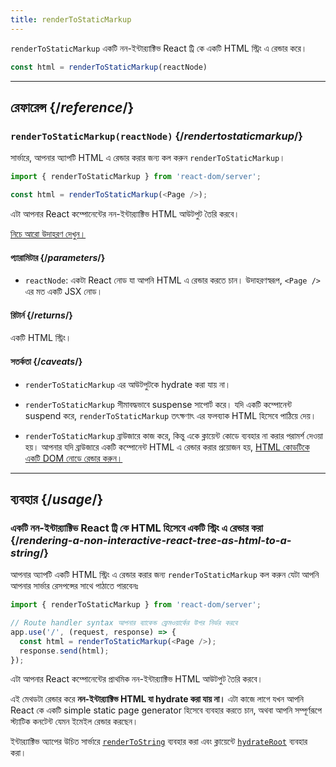```yaml
---
title: renderToStaticMarkup
---
```


<Intro>

`renderToStaticMarkup` একটি নন-ইন্টার‍্যাক্টিভ React ট্রি কে একটি HTML স্ট্রিং এ রেন্ডার করে।

```js
const html = renderToStaticMarkup(reactNode)
```

</Intro>

<InlineToc />

---

## রেফারেন্স {/*reference*/}

### `renderToStaticMarkup(reactNode)` {/*rendertostaticmarkup*/}

সার্ভারে, আপনার অ্যাপটি HTML এ রেন্ডার করার জন্য কল করুন `renderToStaticMarkup`।

```js
import { renderToStaticMarkup } from 'react-dom/server';

const html = renderToStaticMarkup(<Page />);
```

এটা আপনার React কম্পোনেন্টের নন-ইন্টার‍্যাক্টিভ HTML আউটপুট তৈরি করবে।

[নিচে আরো উদাহরণ দেখুন।](#usage)

#### প্যারামিটার {/*parameters*/}

* `reactNode`: একটা React নোড যা আপনি HTML এ রেন্ডার করতে চান। উদাহরণস্বরূপ, `<Page />` এর মত একটি JSX নোড।

#### রিটার্ন {/*returns*/}

একটি HTML স্ট্রিং।

#### সতর্কতা {/*caveats*/}

* `renderToStaticMarkup` এর আউটপুটকে hydrate করা যায় না।

* `renderToStaticMarkup` সীমাবদ্ধভাবে suspense সাপোর্ট করে। যদি একটি কম্পোনেন্ট suspend করে, `renderToStaticMarkup` তৎক্ষণাৎ এর ফলব্যাক HTML হিসেবে পাঠিয়ে দেয়।

* `renderToStaticMarkup` ব্রাউজারে কাজ করে, কিন্তু একে ক্লায়েন্ট কোডে ব্যবহার না করার পরামর্শ দেওয়া হয়। আপনার যদি ব্রাউজারে একটি কম্পোনেন্ট HTML এ রেন্ডার করার প্রয়োজন হয়, [HTML কোডটিকে একটি DOM নোডে রেন্ডার করুন।](/reference/react-dom/server/renderToString#removing-rendertostring-from-the-client-code)

---

## ব্যবহার {/*usage*/}

### একটি নন-ইন্টার‍্যাক্টিভ React ট্রি কে HTML হিসেবে একটি স্ট্রিং এ রেন্ডার করা {/*rendering-a-non-interactive-react-tree-as-html-to-a-string*/}

আপনার অ্যাপটি একটি HTML স্ট্রিং এ রেন্ডার করার জন্য `renderToStaticMarkup` কল করুন যেটা আপনি আপনার সার্ভার রেসপন্সের সাথে পাঠাতে পারবেনঃ

```js {5-6}
import { renderToStaticMarkup } from 'react-dom/server';

// Route handler syntax আপনার ব্যাকেন্ড ফ্রেমওয়ার্কের উপর নির্ভর করবে
app.use('/', (request, response) => {
  const html = renderToStaticMarkup(<Page />);
  response.send(html);
});
```

এটা আপনার React কম্পোনেন্টের প্রাথমিক নন-ইন্টার‍্যাক্টিভ HTML আউটপুট তৈরি করবে।

<Pitfall>

এই মেথডটা রেন্ডার করে **নন-ইন্টার‍্যাক্টিভ HTML যা hydrate করা যায় না।** এটা কাজে লাগে যখন আপনি React কে একটি simple static page generator হিসেবে ব্যবহার করতে চান, অথবা আপনি সম্পূর্ণরূপে স্ট্যাটিক কনটেন্ট যেমন ইমেইল রেন্ডার করছেন।

ইন্টার‍্যাক্টিভ অ্যাপের উচিত সার্ভারে [`renderToString`](/reference/react-dom/server/renderToString) ব্যবহার করা এবং ক্লায়েন্টে [`hydrateRoot`](/reference/react-dom/client/hydrateRoot) ব্যবহার করা।

</Pitfall>
